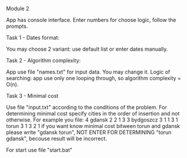 Module 2

App has console interface. Enter numbers for choose logic, follow the prompts.

Task 1 - Dates format:

You may choose 2 variant: use default list or enter dates manually.

Task 2 - Algorithm complexity:

App use file "names.txt" for input data. You may change it.
Logic of searching: app use only one looping through, so algorithm complexity = O(n).

Task 3 - Minimal cost

Use file "input.txt" according to the conditions of the problem. For determining minimal cost specify cities in the order of insertion and not otherwise.
For example you file:
4
gdansk
2
2 1
3 3
bydgoszcz
3
1 1
3 1
torun
3
1 3
2 1
if you want know minimal cost bitween torun and gdansk please write "gdansk torun",
NOT ENTER FOR DETERMINING "torun gdansk", becouse result will be incorrect.

For start use file "start.bat"
